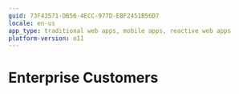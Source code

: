 ```yaml
---
guid: 73F43571-DB56-4ECC-977D-EBF2451B56D7
locale: en-us
app_type: traditional web apps, mobile apps, reactive web apps
platform-version: o11
---
```


# Enterprise Customers
